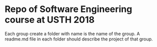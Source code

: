 # Repo of Software Engineering course at USTH 2018

Each group create a folder with name is the name of the group. A readme.md file in each folder should describe the project of that group.



